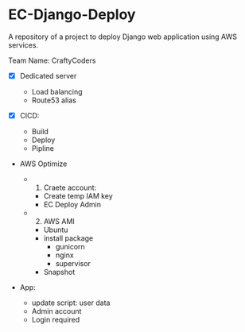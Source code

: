 # EC-Django-Deploy
A repository of a project to deploy Django web application using AWS services.

Team Name: CraftyCoders

- [x] Dedicated server
  - Load balancing
  - Route53 alias

- [x] CICD:
  - Build
  - Deploy
  - Pipline
  
- AWS Optimize
  - 1. Craete account:
    - Create temp IAM key
    - EC Deploy Admin
  
  - 2. AWS AMI
    - Ubuntu
    - install package
      - gunicorn
      - nginx
      - supervisor
    - Snapshot


- App:
  - update script: user data
  - Admin account
  - Login required
  